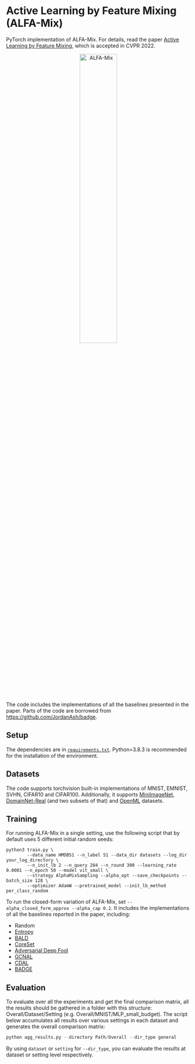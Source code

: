 # Active Learning by Feature Mixing (ALFA-Mix)
PyTorch implementation of ALFA-Mix. For details, read the paper [Active Learning by Feature Mixing](https://arxiv.org/abs/2203.07034), which is accepted in CVPR 2022.

<div align="center">
  <img width="45%" alt="ALFA-Mix" src="Img1.png">
</div>

The code includes the implementations of all the baselines presented in the paper. Parts of the code are borrowed from https://github.com/JordanAsh/badge.

## Setup
The dependencies are in [`requirements.txt`](requirements.txt). Python=3.8.3 is recommended for the installation of the environment.


## Datasets
The code supports torchvision built-in implementations of MNIST, EMNIST, SVHN, CIFAR10 and CIFAR100.
Additionally, it supports [MiniImageNet](https://www.kaggle.com/datasets/whitemoon/miniimagenet?select=mini-imagenet-cache-val.pkl), [DomainNet-Real](http://ai.bu.edu/M3SDA/) (and two subsets of that) and [OpenML](https://www.openml.org/) datasets.

## Training
For running ALFA-Mix in a single setting, use the following script that by default uses 5 different initial random seeds: 
```
python3 train.py \
        --data_name HMDB51 --n_label 51 --data_dir datasets --log_dir your_log_directory \
        --n_init_lb 2 --n_query 204 --n_round 300 --learning_rate 0.0001 --n_epoch 50 --model vit_small \
        --strategy AlphaMixSampling --alpha_opt --save_checkpoints --batch_size 128 \
        --optimizer AdamW --pretrained_model --init_lb_method per_class_random
```
To run the closed-form variation of ALFA-Mix, set `--alpha_closed_form_approx --alpha_cap 0.2`.
It includes the implementations of all the baselines reported in the paper, including:
* Random
* [Entropy](https://ieeexplore.ieee.org/document/6889457)
* [BALD](https://arxiv.org/abs/1703.02910)
* [CoreSet](https://openreview.net/forum?id=H1aIuk-RW)
* [Adversarial Deep Fool](https://arxiv.org/abs/1802.09841)
* [GCNAL](https://arxiv.org/abs/2006.10219)
* [CDAL](https://arxiv.org/abs/2008.05723)
* [BADGE](https://arxiv.org/abs/1906.03671)

## Evaluation
To evaluate over all the experiments and get the final comparison matrix, all the results should be gathered in a folder with this structure: Overall/Dataset/Setting (e.g. Overall/MNIST/MLP_small_budget).
The script below accumulates all results over various settings in each dataset and generates the overall comparison matrix:
```python
python agg_results.py --directory Path/Overall --dir_type general 
```
By using `dataset` or `setting` for `--dir_type`, you can evaluate the results at dataset or setting level respectively.
